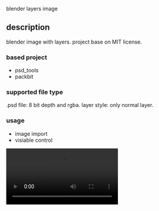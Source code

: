 blender layers image

## description
blender image with layers.
project base on MIT license.

### based project
- psd_tools
- packbit

### supported file type
.psd file: 8 bit depth and rgba.
layer style: only normal layer.

### usage
- image import
- visiable control

<video src="doc/usage.ogg" controls="controls" autoplay = "autoplay" loop="loop"/>

## FQA
### operate costs a lots time
as python is low efficiency, use small image please.

